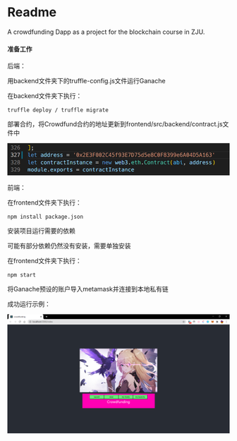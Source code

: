 # Readme

A crowdfunding Dapp as a project for the blockchain course in ZJU.



#### 准备工作

后端：

用backend文件夹下的truffle-config.js文件运行Ganache

在backend文件夹下执行：

```
truffle deploy / truffle migrate
```

部署合约，将Crowdfund合约的地址更新到frontend/src/backend/contract.js文件中

![image-20210115202543248](imgs/image-20210115202543248.png)





前端：

在frontend文件夹下执行：

```shell
npm install package.json
```

安装项目运行需要的依赖

可能有部分依赖仍然没有安装，需要单独安装

在frontend文件夹下执行：

```shell
npm start
```



将Ganache预设的账户导入metamask并连接到本地私有链



成功运行示例：

![image-20210115201541265](imgs/image-20210115201541265.png)